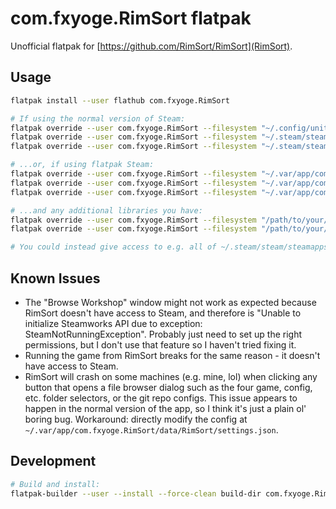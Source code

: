 # com.fxyoge.RimSort flatpak

Unofficial flatpak for [https://github.com/RimSort/RimSort](RimSort).

## Usage

```sh
flatpak install --user flathub com.fxyoge.RimSort

# If using the normal version of Steam:
flatpak override --user com.fxyoge.RimSort --filesystem "~/.config/unity3d/Ludeon Studios/RimWorld by Ludeon Studios/Config"
flatpak override --user com.fxyoge.RimSort --filesystem "~/.steam/steam/steamapps/common/RimWorld"
flatpak override --user com.fxyoge.RimSort --filesystem "~/.steam/steam/steamapps/workshop/content/294100"

# ...or, if using flatpak Steam:
flatpak override --user com.fxyoge.RimSort --filesystem "~/.var/app/com.valvesoftware.Steam/config/unity3d/Ludeon Studios/RimWorld by Ludeon Studios/Config"
flatpak override --user com.fxyoge.RimSort --filesystem "~/.var/app/com.valvesoftware.Steam/.steam/steam/steamapps/common/RimWorld"
flatpak override --user com.fxyoge.RimSort --filesystem "~/.var/app/com.valvesoftware.Steam/.steam/steam/steamapps/workshop/content/294100"

# ...and any additional libraries you have:
flatpak override --user com.fxyoge.RimSort --filesystem "/path/to/your/steam/library/SteamLibrary/steamapps/common/RimWorld"
flatpak override --user com.fxyoge.RimSort --filesystem "/path/to/your/steam/library/SteamLibrary/steamapps/workshop/content/294100"

# You could instead give access to e.g. all of ~/.steam/steam/steamapps, if you're so inclined. I prefer to only give it what it needs and recommend doing the same.
```

## Known Issues

* The "Browse Workshop" window might not work as expected because RimSort doesn't have access to Steam, and therefore is "Unable to initialize Steamworks API due to exception: SteamNotRunningException". Probably just need to set up the right permissions, but I don't use that feature so I haven't tried fixing it.
* Running the game from RimSort breaks for the same reason - it doesn't have access to Steam.
* RimSort will crash on some machines (e.g. mine, lol) when clicking any button that opens a file browser dialog such as the four game, config, etc. folder selectors, or the git repo configs. This issue appears to happen in the normal version of the app, so I think it's just a plain ol' boring bug. Workaround: directly modify the config at `~/.var/app/com.fxyoge.RimSort/data/RimSort/settings.json`.

## Development

```sh
# Build and install:
flatpak-builder --user --install --force-clean build-dir com.fxyoge.RimSort.yml
```
